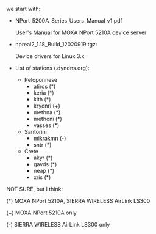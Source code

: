 we start with:

 - NPort_5200A_Series_Users_Manual_v1.pdf

    User's Manual for MOXA NPort 5210A device server

 - npreal2_1.18_Build_12020919.tgz:

    Device drivers for Linux 3.x

 - List of stations (.dyndns.org):
     - Peloponnese
         - atiros (*)
         - keria (*)
         - kith (*)
         - kryonri (+)
         - methna (*)
         - methoni (*)
         - vasses (*)
     - Santorini
         - mikrakmn (-)
         - sntr (*)
     - Crete
         - akyr (*)
         - gavds (*)
         - neap (*)
         - xris (*)


NOT SURE, but I think:

(*) MOXA NPort 5210A, SIERRA WIRELESS AirLink LS300

(+) MOXA NPort 5210A only

(-) SIERRA WIRELESS AirLink LS300 only